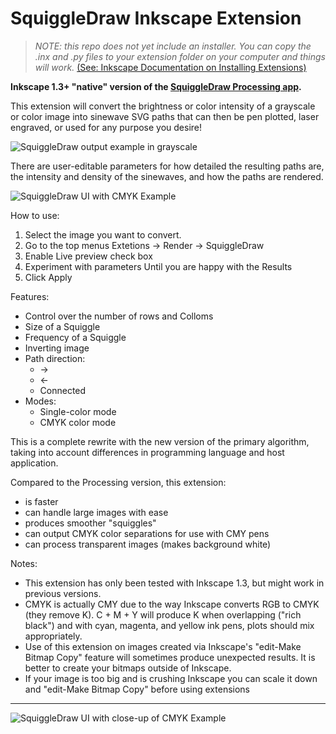 # SquiggleDraw Inkscape Extension

> *NOTE: this repo does not yet include an installer. You can copy the .inx and .py files to your extension folder on your computer and things will work.* [(See: Inkscape Documentation on Installing Extensions)](https://inkscape-manuals.readthedocs.io/en/latest/extensions.html#installing-extensions)

**Inkscape 1.3+ "native" version of the [SquiggleDraw Processing app](https://github.com/gwygonik/SquiggleDraw/).**

This extension will convert the brightness or color intensity of a grayscale or color image into sinewave SVG paths that can then be pen plotted, laser engraved, or used for any purpose you desire! 

![SquiggleDraw output example in grayscale](./images/ss_3.png?raw=true)

There are user-editable parameters for how detailed the resulting paths are, the intensity and density of the sinewaves, and how the paths are rendered.

![SquiggleDraw UI with CMYK Example](./images/ss_1.png?raw=true)

How to use:
1. Select the image you want to convert.
2. Go to the top menus Extetions -> Render -> SquiggleDraw
3. Enable Live preview check box 
4. Experiment with parameters Until you are happy with the Results
5. Click Apply 

Features:
- Control over the number of rows and Colloms
- Size of a Squiggle
- Frequency of a Squiggle
- Inverting image
- Path direction:
  - ->
  - <-
  - Connected
- Modes:
  - Single-color mode
  - CMYK color mode

This is a complete rewrite with the new version of the primary algorithm, taking into account differences in programming language and host application.

Compared to the Processing version, this extension:
- is faster
- can handle large images with ease
- produces smoother "squiggles"
- can output CMYK color separations for use with CMY pens
- can process transparent images (makes background white)

Notes:

- This extension has only been tested with Inkscape 1.3, but might work in previous versions.
- CMYK is actually CMY due to the way Inkscape converts RGB to CMYK (they remove K). C + M + Y will produce K when overlapping ("rich black") and with cyan, magenta, and yellow ink pens, plots should mix appropriately.
- Use of this extension on images created via Inkscape's "edit-Make Bitmap Copy" feature will sometimes produce unexpected results. It is better to create your bitmaps outside of Inkscape.
- If your image is too big and is crushing Inkscape you can scale it down and "edit-Make Bitmap Copy" before using extensions

---
![SquiggleDraw UI with close-up of CMYK Example](./images/ss_2.png?raw=true)
